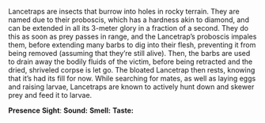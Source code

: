 Lancetraps are insects that burrow into holes in rocky terrain. They are named due to their proboscis, which has a hardness akin to diamond, and can be extended in all its 3-meter glory in a fraction of a second. They do this as soon as prey passes in range, and the Lancetrap’s proboscis impales them, before extending many barbs to dig into their flesh, preventing it from being removed (assuming that they’re still alive). Then, the barbs are used to drain away the bodily fluids of the victim, before being retracted and the dried, shriveled corpse is let go. The bloated Lancetrap then rests, knowing that it’s had its fill for now. While searching for mates, as well as laying eggs and raising larvae, Lancetraps are known to actively hunt down and skewer prey and feed it to larvae.

**Presence**
**Sight**: 
**Sound:** 
**Smell:** 
**Taste:** 